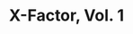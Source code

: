 ---
title: "X-Factor, Vol. 1"
issue: 74A
issue_nr: 74
full_title: Politically Incorrect
subtitle: ""
story_arc: ""
crossover: ""
variant: A
publisher: Marvel Comics
creators: 
  - Peter David
  - Larry Stroman
  - Al Milgrom
release_date: "Nov 19, 1991"
release_year: 1991
genre:
  - Action
  - Adventure
  - Super-Heroes
format: Comic
pages: 32
signed_by: ""
price: 1
---
